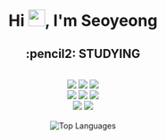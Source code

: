 <div align="center">
<h1>Hi <img src="https://user-images.githubusercontent.com/1303154/88677602-1635ba80-d120-11ea-84d8-d263ba5fc3c0.gif" style="max-width: 100%; display: inline-block; width: 30px;" />, I'm Seoyeong</h1>
<div align="center">

  <div style="border-bottom: none;">
    <h2>:pencil2: STUDYING</h2>
  </div>
  <br />

  <img src="https://img.shields.io/badge/HTML-E34F26?style=flat-square&logo=HTML5&logoColor=white"/>
  <img src="https://img.shields.io/badge/CSS-1572B6?style=flat-square&logo=CSS3&logoColor=white"/>
  <img src="https://img.shields.io/badge/JavaScript-F7DF1E?style=flat-square&logo=JavaScript&logoColor=white"/>
  <br />
  <img src="https://img.shields.io/badge/TypeScript-3578E5?style=flat-square&logo=TypeScript&logoColor=white"/>
  <img src="https://img.shields.io/badge/React-61DAFB?style=flat-square&logo=React&logoColor=white"/>
  <img src="https://img.shields.io/badge/Redux-764ABC?style=flat-square&logo=Redux&logoColor=white"/>
  <br />
  <img src="https://img.shields.io/badge/Styledcomponents-DB7093?style=flat-square&logo=styledcomponents&logoColor=white"/>
  <img src="https://img.shields.io/badge/Bootstrap-7952B3?style=flat-square&logo=bootstrap&logoColor=white"/>
  <br />
  <br />

  <img src="https://github-readme-stats.vercel.app/api/top-langs/?username=anuraghazra&layout=compact" alt="Top Languages">
</div>

<!--
**Seo0min/Seo0min** is a ✨ _special_ ✨ repository because its `README.md` (this file) appears on your GitHub profile.

Here are some ideas to get you started:

- 🔭 I’m currently working on ...
- 🌱 I’m currently learning ...
- 👯 I’m looking to collaborate on ...
- 🤔 I’m looking for help with ...
- 💬 Ask me about ...
- 📫 How to reach me: ...
- 😄 Pronouns: ...
- ⚡ Fun fact: ...
-->
